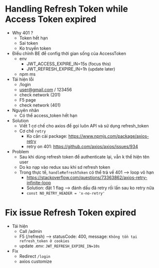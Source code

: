 # Handling Refresh Token while Access Token expired

- Why 401 ?
    - Token hết hạn
    - Sai token
    - Ko truyền token 
- Điều chỉnh BE để config thời gian sống của AccessToken
    - env
        - JWT_ACCESS_EXPIRE_IN=15s (focus this)
        - JWT_REFRESH_EXPIRE_IN=1h (update later)
    - npm ms
- Tái hiện lỗi
    - /login
    - user@gmail.com / 123456
    - check network (201)
    - F5 page
    - check network (401)
- Nguyên nhân
    - Có thể access_token hết hạn
- Solution
    - Viết 1 cơ chế cho axios để gọi luôn API và sử dụng refresh_token 
    - Cơ chế `retry`
        - Ko cần cài package: https://www.npmjs.com/package/axios-retry
        - retry on 401: https://github.com/axios/axios/issues/934 
- Problem
    - Sau khi dùng refresh token để authenticate lại, vẫn k thể hiện tên user 
    - Do ko nạp vào redux sau khi sd refresh token
    - Trong thực tế, `handleRefreshToken` có thể trả về 401 --> loop vô hạn 
        - https://stackoverflow.com/questions/73363862/axios-retry-infinite-loop
        - Solution: đặt 1 flag --> đánh dấu đã retry rồi lần sau ko retry nữa 
        - `const NO_RETRY_HEADER = 'x-no-retry'`

# Fix issue Refresh Token expired
- Tái hiện
    - Call /admin
    - F5 (/refresh) --> statusCode: 400, message: `Không tồn tại refresh_token ở cookies`
    - update .env: `JWT_REFRESH_EXPIRE_IN=10s`
- Fix
    - Redirect `/login`
    - axios customize
